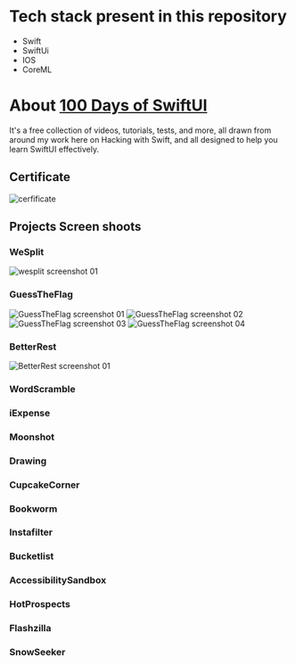 # Tech stack present in this repository

- Swift
- SwiftUi
- IOS
- CoreML

# About [100 Days of SwiftUI](https://www.hackingwithswift.com/100/swiftui/)

It's a free collection of videos, tutorials, tests, and more, all drawn from around my work here on Hacking with Swift, and all designed to help you learn SwiftUI effectively.

## Certificate

![cerfificate](https://github.com/Felipe-Borba/swift/blob/main/certificate.jpg)

## Projects Screen shoots

### WeSplit

![wesplit screenshot 01](https://github.com/Felipe-Borba/swift/blob/main/images/wesplit/01.png)

### GuessTheFlag

![GuessTheFlag screenshot 01](https://github.com/Felipe-Borba/swift/blob/main/images/GuessTheFlag/01.png)
![GuessTheFlag screenshot 02](https://github.com/Felipe-Borba/swift/blob/main/images/GuessTheFlag/02.png)
![GuessTheFlag screenshot 03](https://github.com/Felipe-Borba/swift/blob/main/images/GuessTheFlag/03.png)
![GuessTheFlag screenshot 04](https://github.com/Felipe-Borba/swift/blob/main/images/GuessTheFlag/04.png)

### BetterRest

![BetterRest screenshot 01](https://github.com/Felipe-Borba/swift/blob/main/images/BetterRest/01.png)

### WordScramble

### iExpense

### Moonshot

### Drawing

### CupcakeCorner

### Bookworm

### Instafilter

### Bucketlist

### AccessibilitySandbox

### HotProspects

### Flashzilla

### SnowSeeker
